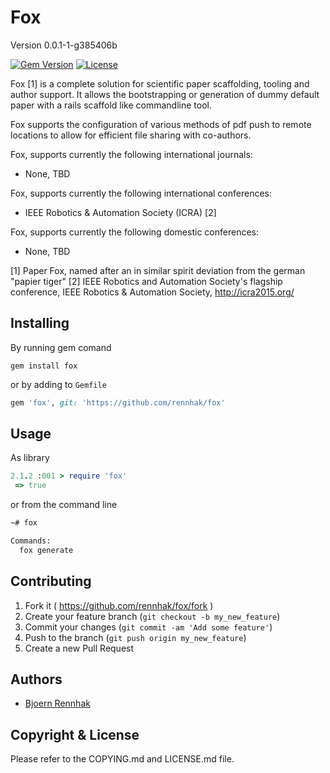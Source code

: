 # Fox
Version 0.0.1-1-g385406b

[![Gem Version](https://badge.fury.io/rb/fox.svg)](http://badge.fury.io/rb/fox)
[![License](http://img.shields.io/badge/license-GPLv3-brightgreen.svg)](http://img.shields.io/badge/license-GPLv3-brightgreen.svg)

Fox [1] is a complete solution for scientific paper scaffolding, tooling and author support.  It
allows the bootstrapping or generation of dummy default paper with a rails scaffold like commandline
tool.

Fox supports the configuration of various methods of pdf push to remote locations to allow for
efficient file sharing with co-authors.


Fox, supports currently the following international journals:

 - None, TBD

Fox, supports currently the following international conferences:

 - IEEE Robotics & Automation Society (ICRA) [2]

Fox, supports currently the following domestic conferences:

 - None, TBD


[1] Paper Fox, named after an in similar spirit deviation from the german "papier tiger"
[2] IEEE Robotics and Automation Society's flagship conference,  IEEE Robotics & Automation Society, http://icra2015.org/


## Installing

By running gem comand

```
gem install fox
```

or by adding to `Gemfile`

```ruby
gem 'fox', git: 'https://github.com/rennhak/fox'
```

## Usage

As library


```ruby
2.1.2 :001 > require 'fox'
 => true
```

or from the command line

```sh
~# fox

Commands:
  fox generate
```

## Contributing

1. Fork it ( https://github.com/rennhak/fox/fork )
2. Create your feature branch (`git checkout -b my_new_feature`)
3. Commit your changes (`git commit -am 'Add some feature'`)
4. Push to the branch (`git push origin my_new_feature`)
5. Create a new Pull Request


## Authors

* [Bjoern Rennhak](https://github.com/rennhak)

## Copyright & License

Please refer to the COPYING.md and LICENSE.md file.

